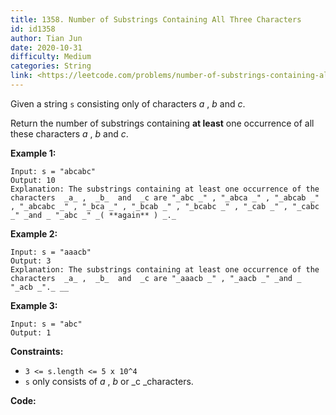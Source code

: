 ```yaml
---
title: 1358. Number of Substrings Containing All Three Characters
id: id1358
author: Tian Jun
date: 2020-10-31
difficulty: Medium
categories: String
link: <https://leetcode.com/problems/number-of-substrings-containing-all-three-characters/description/>
---
```


Given a string `s` consisting only of characters _a_ , _b_ and _c_.

Return the number of substrings containing **at least**  one occurrence of all
these characters _a_ , _b_ and _c_.



**Example 1:**
            
	Input: s = "abcabc"    
	Output: 10    
	Explanation: The substrings containing at least one occurrence of the characters  _a_ ,  _b_  and  _c are "_abc _" , "_abca _" , "_abcab _" , "_abcabc _" , "_bca _" , "_bcab _" , "_bcabc _" , "_cab _" , "_cabc _" _and _ "_abc _" _( **again** ) _._    

**Example 2:**
            
	Input: s = "aaacb"    
	Output: 3    
	Explanation: The substrings containing at least one occurrence of the characters  _a_ ,  _b_  and  _c are "_aaacb _" , "_aacb _" _and _ "_acb _"._ __    

**Example 3:**
            
	Input: s = "abc"    
	Output: 1    



**Constraints:**

  * `3 <= s.length <= 5 x 10^4`
  * `s` only consists of  _a_ , _b_ or _c  _characters.


**Code:**
